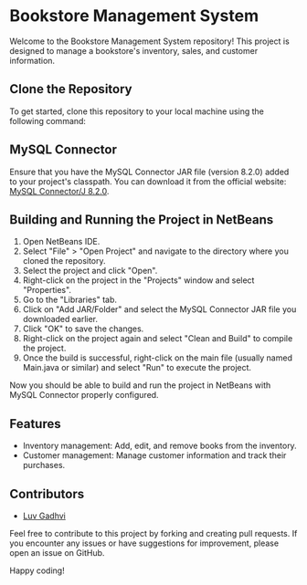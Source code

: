 # Bookstore Management System

Welcome to the Bookstore Management System repository! This project is designed to manage a bookstore's inventory, sales, and customer information.

## Clone the Repository

To get started, clone this repository to your local machine using the following command:


## MySQL Connector

Ensure that you have the MySQL Connector JAR file (version 8.2.0) added to your project's classpath. You can download it from the official website: [MySQL Connector/J 8.2.0](https://dev.mysql.com/downloads/connector/j/).

## Building and Running the Project in NetBeans

1. Open NetBeans IDE.
2. Select "File" > "Open Project" and navigate to the directory where you cloned the repository.
3. Select the project and click "Open".
4. Right-click on the project in the "Projects" window and select "Properties".
5. Go to the "Libraries" tab.
6. Click on "Add JAR/Folder" and select the MySQL Connector JAR file you downloaded earlier.
7. Click "OK" to save the changes.
8. Right-click on the project again and select "Clean and Build" to compile the project.
9. Once the build is successful, right-click on the main file (usually named Main.java or similar) and select "Run" to execute the project.

Now you should be able to build and run the project in NetBeans with MySQL Connector properly configured.

## Features

- Inventory management: Add, edit, and remove books from the inventory.
- Customer management: Manage customer information and track their purchases.

## Contributors

- [Luv Gadhvi](https://github.com/luvgadhvi)

Feel free to contribute to this project by forking and creating pull requests. If you encounter any issues or have suggestions for improvement, please open an issue on GitHub.

Happy coding!
